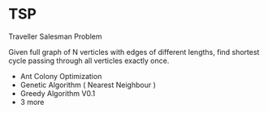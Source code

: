 TSP
===

Traveller Salesman Problem

Given full graph of N verticles with edges of different lengths, find shortest cycle passing through all verticles exactly once.

+ Ant Colony Optimization
+ Genetic Algorithm ( Nearest Neighbour )
+ Greedy Algorithm V0.1
+ 3 more
